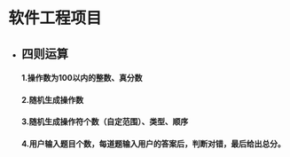 
# 软件工程项目
* ## 四则运算
  #### 1.操作数为100以内的整数、真分数
  #### 2.随机生成操作数
  #### 3.随机生成操作符个数（自定范围）、类型、顺序
  #### 4.用户输入题目个数，每道题输入用户的答案后，判断对错，最后给出总分。
